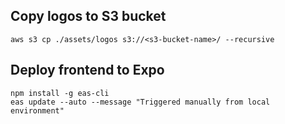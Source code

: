 ## Copy logos to S3 bucket 
```
aws s3 cp ./assets/logos s3://<s3-bucket-name>/ --recursive
```

## Deploy frontend to Expo
```
npm install -g eas-cli
eas update --auto --message "Triggered manually from local environment"
```